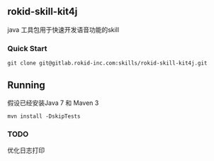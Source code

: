 ## rokid-skill-kit4j
java 工具包用于快速开发语音功能的skill


### Quick Start
```
git clone git@gitlab.rokid-inc.com:skills/rokid-skill-kit4j.git
```

Running
-------
假设已经安装Java 7 和 Maven 3
```
mvn install -DskipTests
```

### TODO
优化日志打印